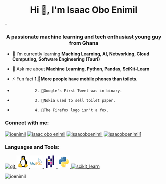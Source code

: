 <h1 align="center">Hi 👋, I'm Isaac Obo Enimil</h1>
<p>- </p>
<h3 align="center">A passionate machine learning and tech enthusiast young guy from Ghana</h3>

- 🌱 I’m currently learning **Maching Learning, AI, Networking, Cloud Computing, Software Engineering (Tauri)**

- 💬 Ask me about **Machine Learning, Python, Pandas, SciKit-Learn**

- ⚡ Fun fact **1.🤣More people have mobile phones than toilets.**
-               2. 🤣Google's First Tweet was in binary.
-               3. 🤣Nokia used to sell toilet paper.
-               4. 🤣The Firefox logo isn't a fox.

<h3 align="left">Connect with me:</h3>
<p align="left">
<a href="https://twitter.com/ioenimil" target="blank"><img align="center" src="https://raw.githubusercontent.com/rahuldkjain/github-profile-readme-generator/master/src/images/icons/Social/twitter.svg" alt="ioenimil" height="30" width="40" /></a>
<a href="https://linkedin.com/in/isaac obo enimil" target="blank"><img align="center" src="https://raw.githubusercontent.com/rahuldkjain/github-profile-readme-generator/master/src/images/icons/Social/linked-in-alt.svg" alt="isaac obo enimil" height="30" width="40" /></a>
<a href="https://kaggle.com/isaacoboenimil" target="blank"><img align="center" src="https://raw.githubusercontent.com/rahuldkjain/github-profile-readme-generator/master/src/images/icons/Social/kaggle.svg" alt="isaacoboenimil" height="30" width="40" /></a>
<a href="https://www.hackerrank.com/isaacoboenimil1" target="blank"><img align="center" src="https://raw.githubusercontent.com/rahuldkjain/github-profile-readme-generator/master/src/images/icons/Social/hackerrank.svg" alt="isaacoboenimil1" height="30" width="40" /></a>
</p>

<h3 align="left">Languages and Tools:</h3>
<p align="left"> <a href="https://git-scm.com/" target="_blank" rel="noreferrer"> <img src="https://www.vectorlogo.zone/logos/git-scm/git-scm-icon.svg" alt="git" width="40" height="40"/> </a> <a href="https://www.linux.org/" target="_blank" rel="noreferrer"> <img src="https://raw.githubusercontent.com/devicons/devicon/master/icons/linux/linux-original.svg" alt="linux" width="40" height="40"/> </a> <a href="https://www.mysql.com/" target="_blank" rel="noreferrer"> <img src="https://raw.githubusercontent.com/devicons/devicon/master/icons/mysql/mysql-original-wordmark.svg" alt="mysql" width="40" height="40"/> </a> <a href="https://pandas.pydata.org/" target="_blank" rel="noreferrer"> <img src="https://raw.githubusercontent.com/devicons/devicon/2ae2a900d2f041da66e950e4d48052658d850630/icons/pandas/pandas-original.svg" alt="pandas" width="40" height="40"/> </a> <a href="https://www.python.org" target="_blank" rel="noreferrer"> <img src="https://raw.githubusercontent.com/devicons/devicon/master/icons/python/python-original.svg" alt="python" width="40" height="40"/> </a> <a href="https://scikit-learn.org/" target="_blank" rel="noreferrer"> <img src="https://upload.wikimedia.org/wikipedia/commons/0/05/Scikit_learn_logo_small.svg" alt="scikit_learn" width="40" height="40"/> </a> </p>

<p><img align="center" src="https://github-readme-stats.vercel.app/api/top-langs?username=ioenimil&show_icons=true&locale=en&layout=compact" alt="ioenimil" /></p>
